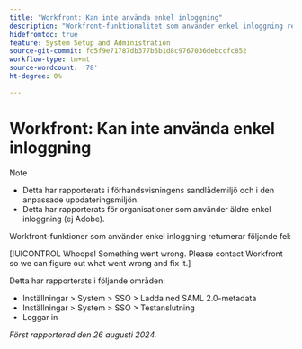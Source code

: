 ```yaml
---
title: "Workfront: Kan inte använda enkel inloggning"
description: "Workfront-funktionalitet som använder enkel inloggning returnerar ett fel."
hidefromtoc: true
feature: System Setup and Administration
source-git-commit: fd5f9e71787db377b5b1d8c9767036debccfc852
workflow-type: tm+mt
source-wordcount: '78'
ht-degree: 0%

---
```



# Workfront: Kan inte använda enkel inloggning

>[!NOTE]
>
>* Detta har rapporterats i förhandsvisningens sandlådemiljö och i den anpassade uppdateringsmiljön.
>* Detta har rapporterats för organisationer som använder äldre enkel inloggning (ej Adobe).

Workfront-funktioner som använder enkel inloggning returnerar följande fel:

[!UICONTROL Whoops! Something went wrong. Please contact Workfront so we can figure out what went wrong and fix it.]

Detta har rapporterats i följande områden:

* Inställningar > System > SSO > Ladda ned SAML 2.0-metadata
* Inställningar > System > SSO > Testanslutning
* Loggar in

_Först rapporterad den 26 augusti 2024._
